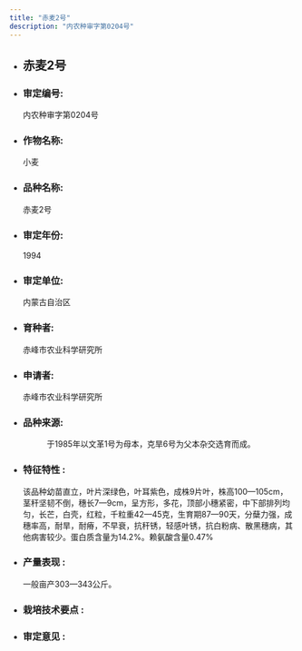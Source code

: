```yaml
---
title: "赤麦2号"
description: "内农种审字第0204号"
---
```

* ## 赤麦2号
* ###  审定编号:  
   内农种审字第0204号

*  ### 作物名称:  
   小麦

*   ###  品种名称: 
    赤麦2号

*   ### 审定年份: 
    1994

*   ### 审定单位:  
    内蒙古自治区

*   ### 育种者:  
    赤峰市农业科学研究所

*   ### 申请者:  
    赤峰市农业科学研究所

*   ### 品种来源:  
    　　　于1985年以文革1号为母本，克旱6号为父本杂交选育而成。


*   ### 特征特性 : 
    该品种幼苗直立，叶片深绿色，叶耳紫色，成株9片叶，株高100—105cm，茎秆坚韧不倒，穗长7—9cm，呈方形，多花，顶部小穗紧密，中下部排列均匀，长芒，白壳，红粒，千粒重42—45克，生育期87—90天，分蘖力强，成穗率高，耐旱，耐瘠，不早衰，抗秆锈，轻感叶锈，抗白粉病、散黑穗病，其他病害较少。蛋白质含量为14.2%。赖氨酸含量0.47%


*   ### 产量表现 : 
    一般亩产303—343公斤。


*   ### 栽培技术要点 : 
    

*   ### 审定意见 : 
    
